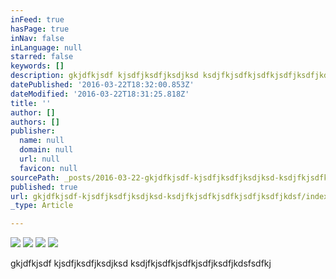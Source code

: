 ```yaml
---
inFeed: true
hasPage: true
inNav: false
inLanguage: null
starred: false
keywords: []
description: gkjdfkjsdf kjsdfjksdfjksdjksd ksdjfkjsdfkjsdfkjsdfjksdfjkdsfsdfkj
datePublished: '2016-03-22T18:32:00.853Z'
dateModified: '2016-03-22T18:31:25.818Z'
title: ''
author: []
authors: []
publisher:
  name: null
  domain: null
  url: null
  favicon: null
sourcePath: _posts/2016-03-22-gkjdfkjsdf-kjsdfjksdfjksdjksd-ksdjfkjsdfkjsdfkjsdfjksdfjkdsf.md
published: true
url: gkjdfkjsdf-kjsdfjksdfjksdjksd-ksdjfkjsdfkjsdfkjsdfjksdfjkdsf/index.html
_type: Article

---
```

![](https://the-grid-user-content.s3-us-west-2.amazonaws.com/e4eb1105-79a3-4c9f-b818-73ec745fbce3.jpg)
![](https://the-grid-user-content.s3-us-west-2.amazonaws.com/b85216a8-58d8-4ce7-9339-4ad2a23ade64.jpg)
![](https://the-grid-user-content.s3-us-west-2.amazonaws.com/158838ac-b40b-434b-82a9-a43bad9d10fb.jpg)
![](https://the-grid-user-content.s3-us-west-2.amazonaws.com/6e8dc50d-4c27-4876-b09b-2f03ae0dbaa9.jpg)

gkjdfkjsdf kjsdfjksdfjksdjksd ksdjfkjsdfkjsdfkjsdfjksdfjkdsfsdfkj